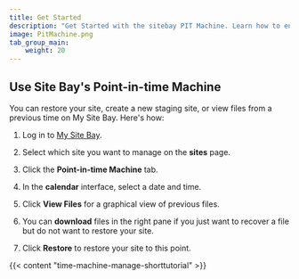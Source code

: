 ```yaml
---
title: Get Started
description: "Get Started with the sitebay PIT Machine. Learn how to enable the PIT Machine and manage your backups."
image: PitMachine.png
tab_group_main:
    weight: 20
---
```


## Use Site Bay's Point-in-time Machine

You can restore your site, create a new staging site, or view files from a previous time on My Site Bay.  Here's how:

1.  Log in to [My Site Bay](https://my.sitebay.org).

1.  Select which site you want to manage on the **sites** page.

1.  Click the **Point-in-time Machine** tab.

1.  In the **calendar** interface, select a date and time.

1.  Click **View Files** for a graphical view of previous files.

1. You can **download** files in the right pane if you just want to recover a file but do not want to restore your site.

1.  Click **Restore** to restore your site to this point.



{{< content "time-machine-manage-shorttutorial" >}}
